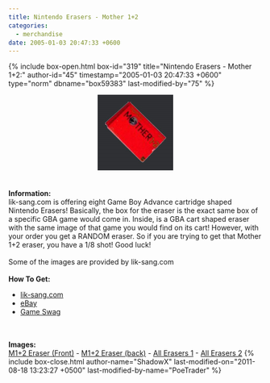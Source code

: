 ```yaml
---
title: Nintendo Erasers - Mother 1+2
categories:
  - merchandise
date: 2005-01-03 20:47:33 +0600
---
```

{% include box-open.html box-id="319" title="Nintendo Erasers - Mother 1+2:" author-id="45" timestamp="2005-01-03 20:47:33 +0600" type="norm" dbname="box59383" last-modified-by="75" %}
	<center>
	<img src="/merchandise/images/nem12_title.jpg" border="0" alt="Nintendo Erasers - Mother 1+2" />
	</center>
	<br /><br />
	<b>Information:</b>
	<br />
	lik-sang.com is offering eight Game Boy Advance cartridge shaped Nintendo Erasers! 
	Basically, the box for the eraser is the exact same box of a specific GBA game would 
	come in. Inside, is a GBA cart shaped eraser with the same image of that game you would 
	find on its cart! However, with your order you get a RANDOM eraser. So if you are 
	trying to get that Mother 1+2 eraser, you have a 1/8 shot! Good luck!
	<br /><br />
	Some of the images are provided by lik-sang.com
	<br /><br />
	<b>How To Get:</b>
	<br />
	<ul>
	<li><a href="http://www.lik-sang.com/info.php?category=253&products_id=4741&">lik-sang.com</a></li>
	<li><a href="http://www.ebay.com">eBay</a></li>
        <li><a href="http://gameswag.com/view/mother-12-eraser/">Game Swag</a></li>
	</ul>
	<br /><br />
	<b>Images:</b>
	<br />
	<a href="/merchandise/images/nem12_front.jpg">M1+2 Eraser (Front)</a> - <a href="/merchandise/images/nem12_back.jpg">M1+2 Eraser (back)</a> - <a href="/merchandise/images/nem12_all1.jpg">All Erasers 1</a> - 
	<a href="/merchandise/images/nem12_all2.jpg">All Erasers 2</a>
{% include box-close.html author-name="ShadowX" last-modified-on="2011-08-18 13:23:27 +0500" last-modified-by-name="PoeTrader" %}
